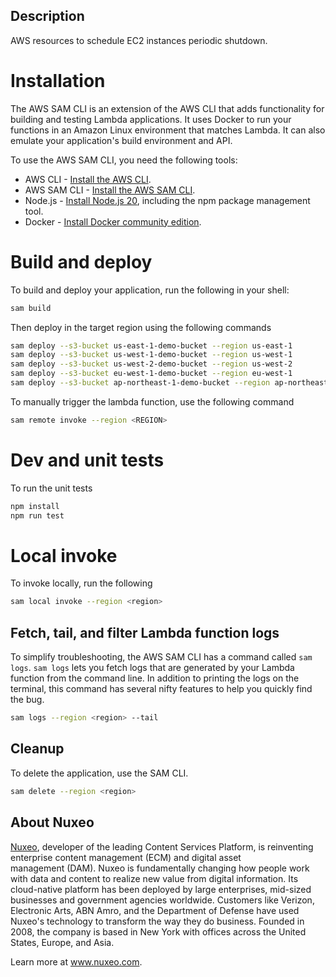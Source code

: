 ## Description

AWS resources to schedule EC2 instances periodic shutdown.

# Installation

The AWS SAM CLI is an extension of the AWS CLI that adds functionality for building and testing Lambda applications. It uses Docker to run your functions in an Amazon Linux environment that matches Lambda. It can also emulate your application's build environment and API.

To use the AWS SAM CLI, you need the following tools:

* AWS CLI - [Install the AWS CLI](https://docs.aws.amazon.com/cli/latest/userguide/getting-started-install.html).
* AWS SAM CLI - [Install the AWS SAM CLI](https://docs.aws.amazon.com/serverless-application-model/latest/developerguide/serverless-sam-cli-install.html).
* Node.js - [Install Node.js 20](https://nodejs.org/en/), including the npm package management tool.
* Docker - [Install Docker community edition](https://hub.docker.com/search/?type=edition&offering=community).

# Build and deploy

To build and deploy your application, run the following in your shell:

```bash
sam build
```
Then deploy in the target region using the following commands

```bash
sam deploy --s3-bucket us-east-1-demo-bucket --region us-east-1
sam deploy --s3-bucket us-west-1-demo-bucket --region us-west-1
sam deploy --s3-bucket us-west-2-demo-bucket --region us-west-2
sam deploy --s3-bucket eu-west-1-demo-bucket --region eu-west-1
sam deploy --s3-bucket ap-northeast-1-demo-bucket --region ap-northeast-1
```

To manually trigger the lambda function, use the following command

```bash
sam remote invoke --region <REGION>
```

# Dev and unit tests

To run the unit tests
```bash
npm install
npm run test
```

# Local invoke

To invoke locally, run the following

```bash
sam local invoke --region <region> 
```

## Fetch, tail, and filter Lambda function logs

To simplify troubleshooting, the AWS SAM CLI has a command called `sam logs`. `sam logs` lets you fetch logs that are generated by your Lambda function from the command line. In addition to printing the logs on the terminal, this command has several nifty features to help you quickly find the bug.

```bash
sam logs --region <region> --tail
```

## Cleanup
To delete the application, use the SAM CLI.

```bash
sam delete --region <region>
```

## About Nuxeo
[Nuxeo](www.nuxeo.com), developer of the leading Content Services Platform, is reinventing enterprise content management (ECM) and digital asset management (DAM). Nuxeo is fundamentally changing how people work with data and content to realize new value from digital information. Its cloud-native platform has been deployed by large enterprises, mid-sized businesses and government agencies worldwide. Customers like Verizon, Electronic Arts, ABN Amro, and the Department of Defense have used Nuxeo's technology to transform the way they do business. Founded in 2008, the company is based in New York with offices across the United States, Europe, and Asia.

Learn more at www.nuxeo.com.
